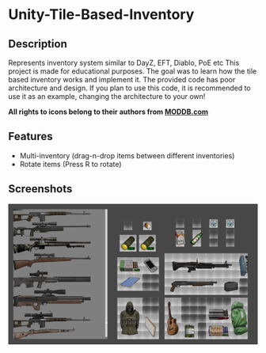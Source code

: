 # Unity-Tile-Based-Inventory

## Description

Represents inventory system similar to DayZ, EFT, Diablo, PoE etc
This project is made for educational purposes.
The goal was to learn how the tile based inventory works and implement it.
The provided code has poor architecture and design.
If you plan to use this code, it is recommended to use it as an example, changing the architecture to your own!

**All rights to icons belong to their authors from [MODDB.com](https://www.moddb.com/mods/stalker-anomaly/addons/maids-vanilla-hd-icons)**

## Features
* Multi-inventory (drag-n-drop items between different inventories)
* Rotate items (Press R to rotate)

## Screenshots

![](Screenshots/1.png)